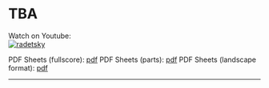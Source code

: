 # **TBA**   
              
Watch on Youtube:           
[![radetsky](http://img.youtube.com/vi/XGn_NifCx7Y/0.jpg)](http://www.youtube.com/watch?v=XGn_NifCx7Y)          

PDF Sheets (fullscore): [pdf](pdf/fullscore.pdf)
PDF Sheets (parts): [pdf](pdf/parts.pdf)
PDF Sheets (landscape format): [pdf](pdf/we_wish_you_adagio_fugue.pdf)        
        
              
-----         
